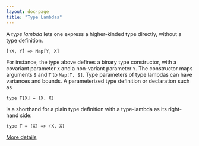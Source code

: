 ```yaml
---
layout: doc-page
title: "Type Lambdas"
---
```


A _type lambda_ lets one express a higher-kinded type directly, without
a type definition.

    [+X, Y] => Map[Y, X]

For instance, the type above defines a binary type constructor, with a
covariant parameter `X` and a non-variant parameter `Y`. The
constructor maps arguments `S` and `T` to `Map[T, S]`. Type parameters
of type lambdas can have variances and bounds. A parameterized type
definition or declaration such as

    type T[X] = (X, X)

is a shorthand for a plain type definition with a type-lambda as its
right-hand side:

    type T = [X] => (X, X)

[More details](./type-lambdas-spec.html)
